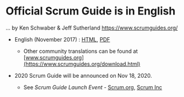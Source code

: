 # Official Scrum Guide is in English 
... by Ken Schwaber & Jeff Sutherland https://www.scrumguides.org/

* English (November 2017) : [HTML](https://www.scrumguides.org/scrum-guide.html), [PDF](https://www.scrumguides.org/docs/scrumguide/v2017/2017-Scrum-Guide-US.pdf)
  *  Other community translations can be found at [www.scrumguides.org](https://www.scrumguides.org/download.html)

* 2020 Scrum Guide will be announced on Nov 18, 2020. 
  * See *Scrum Guide Launch Event* - [Scrum.org](https://www.scrum.org/resources/2020-scrum-guide-launch-event), [Scrum Inc](https://www.scruminc.com/updated-scrum-guide-release/)

